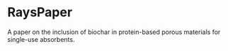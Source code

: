 # RaysPaper
A paper on the inclusion of biochar in protein-based porous materials for single-use absorbents.
